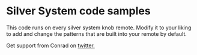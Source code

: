 # Silver System code samples

This code runs on every silver system knob remote. Modify it to your liking to add and change the patterns that are built into your remote by default.

Get support from Conrad on [twitter.](https://x.com/bonrad_)
